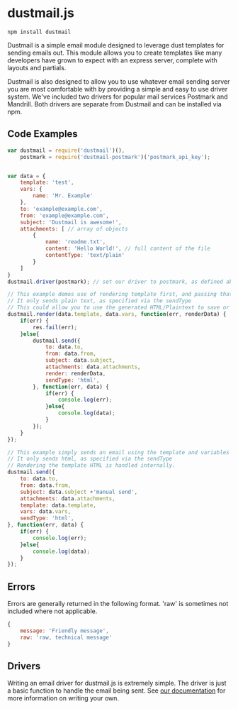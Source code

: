 dustmail.js
=====

    npm install dustmail


Dustmail is a simple email module designed to leverage dust templates for sending emails out. This module allows you to create templates like many developers have grown to expect with an express server, complete with layouts and partials.

Dustmail is also designed to allow you to use whatever email sending server you are most comfortable with by providing a simple and easy to use driver system. We've included two drivers for popular mail services Postmark and Mandrill. Both drivers are separate from Dustmail and can be installed via npm.


Code Examples
-------------
```javascript
var	dustmail = require('dustmail')(),
	postmark = require('dustmail-postmark')('postmark_api_key');


var data = {
	template: 'test',
	vars: {
		name: 'Mr. Example'
	},
	to: 'example@example.com',
	from: 'example@example.com',
	subject: 'Dustmail is awesome!',
	attachments: [ // array of objects
		{
			name: 'readme.txt',
			content: 'Hello World!', // full content of the file
			contentType: 'text/plain'
		}
	]
}
dustmail.driver(postmark); // set our driver to postmark, as defined above

// This example demos use of rendering template first, and passing that directly to send.
// It only sends plain text, as specified via the sendType
// This could allow you to use the generated HTML/Plaintext to save or manipulate further as you choose.
dustmail.render(data.template, data.vars, function(err, renderData) {
	if(err) {
		res.fail(err);
	}else{
		dustmail.send({
			to: data.to,
			from: data.from,
			subject: data.subject,
			attachments: data.attachments,
			render: renderData,
			sendType: 'html',
		}, function(err, data) {
			if(err) {
				console.log(err);
			}else{
				console.log(data);
			}
		});
	}
});

// This example simply sends an email using the template and variables specified.
// It only sends html, as specified via the sendType
// Rendering the template HTML is handled internally.
dustmail.send({
	to: data.to,
	from: data.from,
	subject: data.subject +'manual send',
	attachments: data.attachments,
	template: data.template,
	vars: data.vars,
	sendType: 'html',
}, function(err, data) {
	if(err) {
		console.log(err);
	}else{
		console.log(data);
	}
});
```
Errors
------
Errors are generally returned in the following format. 'raw' is sometimes not included where not applicable.
```javascript
{
	message: 'Friendly message',
	raw: 'raw, technical message'
}
```
Drivers
-------
Writing an email driver for dustmail.js is extremely simple. The driver is just a basic function to handle the email being sent. See [our documentation](https://github.com/nodecraft/dustmail.js/wiki/Creating-a-dustmail-driver) for more information on writing your own.

